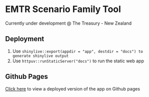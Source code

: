 # EMTR Scenario Family Tool

Currently under development @ The Treasury - New Zealand

## Deployment
1. Use `shinylive::export(appdir = "app", destdir = "docs") to generate shinylive output`
2. Use `httpuv::runStaticServer("docs")` to run the static web app

## Github Pages
[Click here](https://tsylbarnes.github.io/emtr-tool/) to view a deployed version of the app on Github pages
